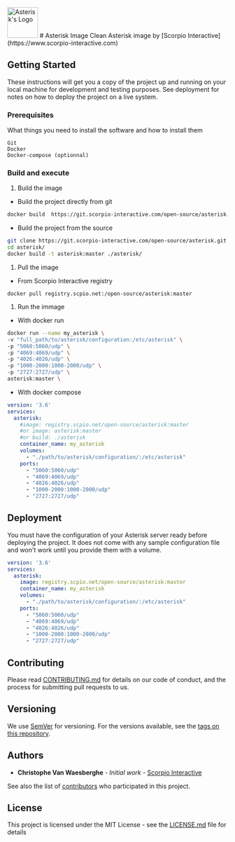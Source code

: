 <img src="http://static.scorpio-interactive.com/misc/asterisk_logo.svg" alt="Asterisk's Logo" height="70">
# Asterisk Image
Clean Asterisk image by [Scorpio Interactive](https://www.scorpio-interactive.com)

## Getting Started

These instructions will get you a copy of the project up and running on your local machine for development and testing purposes. See deployment for notes on how to deploy the project on a live system.

### Prerequisites

What things you need to install the software and how to install them

```
Git
Docker
Docker-compose (optionnal)
```

### Build and execute

1. Build the image
  * Build the project directly from git
  ```bash
  docker build  https://git.scorpio-interactive.com/open-source/asterisk.git#master:asterisk -t  asterisk
  ```

  * Build the project from the source
  ```bash
  git clone https://git.scorpio-interactive.com/open-source/asterisk.git
  cd asterisk/
  docker build -t asterisk:master ./asterisk/
  ```

1. Pull the image

  * From Scorpio Interactive registry
  ```
  docker pull registry.scpio.net:/open-source/asterisk:master
  ```

1. Run the immage

  * With docker run

  ```bash
  docker run --name my_asterisk \
  -v "full_path/to/asterisk/configuration:/etc/asterisk" \
  -p "5060:5060/udp" \
  -p "4069:4069/udp" \
  -p "4026:4026/udp" \
  -p "1000-2000:1000-2000/udp" \
  -p "2727:2727/udp" \
  asterisk:master \
  ```

  * With docker compose

  ```yaml
  version: '3.6'
  services:
    asterisk:
      #image: registry.scpio.net/open-source/asterisk:master
      #or image: asterisk:master
      #or build: ./asterisk
      container_name: my_asterisk
      volumes:
        - "./path/to/asterisk/configuration/:/etc/asterisk"
      ports:
        - "5060:5060/udp"
        - "4069:4069/udp"
        - "4026:4026/udp"
        - "1000-2000:1000-2000/udp"
        - "2727:2727/udp"
  ```
## Deployment
You must have the configuration of your Asterisk server ready before deploying the project. It does not come with any sample configuration file and won't work until you provide them with a volume.

```yaml
version: '3.6'
services:
  asterisk:
    image: registry.scpio.net/open-source/asterisk:master
    container_name: my_asterisk
    volumes:
      - "./path/to/asterisk/configuration/:/etc/asterisk"
    ports:
      - "5060:5060/udp"
      - "4069:4069/udp"
      - "4026:4026/udp"
      - "1000-2000:1000-2000/udp"
      - "2727:2727/udp"
```


## Contributing

Please read [CONTRIBUTING.md](CONTRIBUTION.md) for details on our code of conduct, and the process for submitting pull requests to us.

## Versioning

We use [SemVer](http://semver.org/) for versioning. For the versions available, see the [tags on this repository](https://git.scorpio-interactive.com/open-source/asterisk/tags).

## Authors

* **Christophe Van Waesberghe** - *Initial work* - [Scorpio Interactive](https://www.chrisv.be)

See also the list of [contributors](https://git.scorpio-interactive.com/open-source/asterisk/contributors) who participated in this project.

## License

This project is licensed under the MIT License - see the [LICENSE.md](LICENSE.md) file for details
